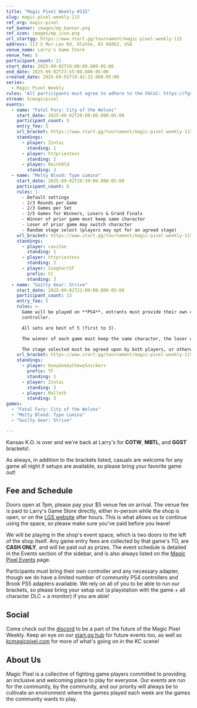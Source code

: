 ```yaml
---
title: "Magic Pixel Weekly #115"
slug: magic-pixel-weekly-115
ref_org: magic-pixel
ref_banner: images/mp_banner.png
ref_icon: images/mp_icon.png
url_startgg: https://www.start.gg/tournament/magic-pixel-weekly-115
address: 113 S Mur-Len Rd, Olathe, KS 66062, USA
venue_name: Larry's Game Store
venue_fee: 5
participant_count: 21
start_date: 2025-09-02T19:00:00.000-05:00
end_date: 2025-09-02T23:55:00.000-05:00
created_date: 2025-09-01T19:42:33.000-05:00
series:
  - Magic Pixel Weekly
rules: "All participants must agree to adhere to the FGCoC: https://fgcoc.com/"
stream: kcmagicpixel
events:
  - name: "Fatal Fury: City of the Wolves"
    start_date: 2025-09-02T20:00:00.000-05:00
    participant_count: 5
    entry_fee: 5
    url_bracket: https://www.start.gg/tournament/magic-pixel-weekly-115/events/fatal-fury-city-of-the-wolves/brackets/2064641/3020237
    standings:
      - player: Zintai
        standing: 1
      - player: httpriestess
        standing: 2
      - player: Reinh0ld
        standing: 3
  - name: "Melty Blood: Type Lumina"
    start_date: 2025-09-02T20:30:00.000-05:00
    participant_count: 6
    rules: |-
      - Default settings
      - 2/3 Rounds per Game
      - 2/3 Games per Set
      - 3/5 Games for Winners, Losers & Grand Finals
      - Winner of prior game must keep same character
      - Loser of prior game may switch character
      - Random stage select (players may opt for an agreed stage)
    url_bracket: https://www.start.gg/tournament/magic-pixel-weekly-115/events/melty-blood-type-lumina/brackets/2064635/3020231
    standings:
      - player: cavitae
        standing: 1
      - player: httpriestess
        standing: 2
      - player: SieghartSF
        prefix: CC
        standing: 3
  - name: "Guilty Gear: Strive"
    start_date: 2025-09-02T21:00:00.000-05:00
    participant_count: 13
    entry_fee: 5
    rules: >-
      Game will be played on **PS4**, entrants must provide their own compatible
      controller.  

      All sets are best of 5 (first to 3).  

      The winner of each game must keep the same character, the loser of that game may switch characters.  

      The stage selected must be agreed upon by both players, or otherwise selected at random.
    url_bracket: https://www.start.gg/tournament/magic-pixel-weekly-115/events/guilty-gear-strive/brackets/2064633/3020229
    standings:
      - player: OoeyGooeyChewySnickers
        prefix: TF
        standing: 1
      - player: Zintai
        standing: 2
      - player: Malleth
        standing: 3
games:
  - "Fatal Fury: City of the Wolves"
  - "Melty Blood: Type Lumina"
  - "Guilty Gear: Strive"

---
```


Kansas K.O. is over and we're back at Larry's for **COTW**, **MBTL**, and **GGST** brackets!.<!--more-->

As always, in addition to the brackets listed, casuals are welcome for any game all night if setups are available, so please bring your favorite game out! 

## Fee and Schedule

Doors open at 7pm, please pay your $5 venue fee on arrival. The venue fee is paid to Larry's Game Store directly, either in-person while the shop is open, or on the [LGS website](https://www.larrysgamestore.com/products/kc-magic-pixel-5) after hours. This is what allows us to continue using the space, so please make sure you've paid before you leave!

We will be playing in the shop's event space, which is two doors to the left of the shop itself. Any game entry fees are collected by that game's TO, are **CASH ONLY**, and will be paid out as prizes. The event schedule is detailed in the Events section of the sidebar, and is also always listed on the [Magic Pixel Events](https://kcmagicpixel.com/events/) page.

Participants must bring their own controller and any necessary adapter, though we do have a limited number of community PS4 controllers and Brook PS5 adapters available. We rely on all of you to be able to run our brackets, so please bring your setup out (a playstation with the game + all character DLC + a monitor) if you are able!  

## Social

Come check out the [discord](https://discord.gg/jkmn6CVrrQ) to be a part of the future of the Magic Pixel Weekly. Keep an eye on our [start.gg hub](https://www.start.gg/hub/magic-pixel) for future events too, as well as [kcmagicpixel.com](https://kcmagicpixel.com) for more of what's going on in the KC scene!

## About Us

Magic Pixel is a collective of fighting game players committed to providing an inclusive and welcoming place to play for everyone. Our events are run for the community, by the community, and our priority will always be to cultivate an environment where the games played each week are the games the community wants to play.
  